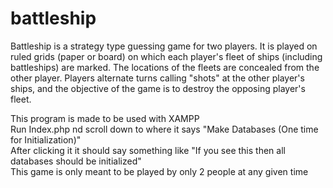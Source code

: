 # battleship

Battleship is a strategy type guessing game for two players. It is played on ruled grids (paper or board) on which each player's fleet of ships (including battleships) are marked. The locations of the fleets are concealed from the other player. Players alternate turns calling "shots" at the other player's ships, and the objective of the game is to destroy the opposing player's fleet.

This program is made to be used with XAMPP  
Run Index.php nd scroll down to where it says "Make Databases (One time for Initialization)"  
After clicking it it should say something like "If you see this then all databases should be initialized"  
This game is only meant to be played by only 2 people at any given time  
